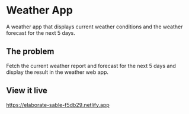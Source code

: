 # Weather App

A weather app that displays current weather conditions and the weather forecast for the next 5 days.

## The problem

Fetch the current weather report and forecast for the next 5 days and display the result in the weather web app.

## View it live

https://elaborate-sable-f5db29.netlify.app
